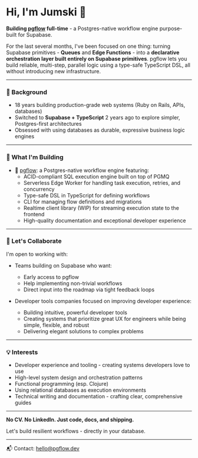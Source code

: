 # Hi, I'm Jumski 👋

**Building [pgflow](https://pgflow.dev) full-time** - a Postgres-native workflow engine purpose-built for Supabase.

For the last several months, I've been focused on one thing: turning Supabase primitives - **Queues** and **Edge Functions** - into a **declarative orchestration layer built entirely on Supabase primitives**. pgflow lets you build reliable, multi-step, parallel logic using a type-safe TypeScript DSL, all without introducing new infrastructure.

---

### 🔧 Background

- 18 years building production-grade web systems (Ruby on Rails, APIs, databases)
- Switched to **Supabase + TypeScript** 2 years ago to explore simpler, Postgres-first architectures
- Obsessed with using databases as durable, expressive business logic engines

---

### 🚧 What I'm Building

- 🚀 [pgflow](https://pgflow.dev): a Postgres-native workflow engine featuring:
  - ACID-compliant SQL execution engine built on top of PGMQ
  - Serverless Edge Worker for handling task execution, retries, and concurrency
  - Type-safe DSL in TypeScript for defining workflows
  - CLI for managing flow definitions and migrations
  - Realtime client library (WIP) for streaming execution state to the frontend
  - High-quality documentation and exceptional developer experience

---

### 🤝 Let's Collaborate

I'm open to working with:

- Teams building on Supabase who want:
  - Early access to pgflow
  - Help implementing non-trivial workflows
  - Direct input into the roadmap via tight feedback loops

- Developer tools companies focused on improving developer experience:
  - Building intuitive, powerful developer tools
  - Creating systems that prioritize great UX for engineers while being simple, flexible, and robust
  - Delivering elegant solutions to complex problems

---

### 💡 Interests

- Developer experience and tooling - creating systems developers love to use
- High-level system design and orchestration patterns
- Functional programming (esp. Clojure)
- Using relational databases as execution environments
- Technical writing and documentation - crafting clear, comprehensive guides

---

**No CV. No LinkedIn. Just code, docs, and shipping.**

Let's build resilient workflows - directly in your database.

---

📬 Contact: [hello@pgflow.dev](mailto:owner@pgflow.dev)
